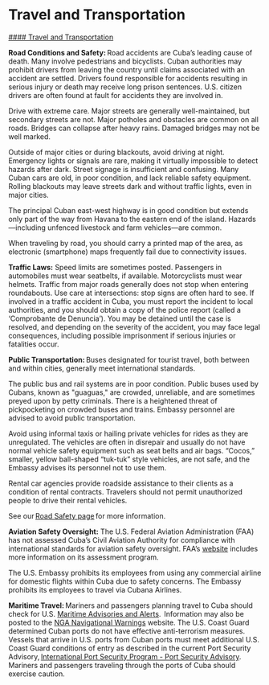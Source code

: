 # Travel and Transportation

[#### Travel and Transportation](javascript:void(0); "Travel and Transportation")

**Road Conditions and Safety:** Road accidents are Cuba’s leading cause of death. Many involve pedestrians and bicyclists. Cuban authorities may prohibit drivers from leaving the country until claims associated with an accident are settled. Drivers found responsible for accidents resulting in serious injury or death may receive long prison sentences. U.S. citizen drivers are often found at fault for accidents they are involved in.

Drive with extreme care. Major streets are generally well-maintained, but secondary streets are not. Major potholes and obstacles are common on all roads. Bridges can collapse after heavy rains. Damaged bridges may not be well marked.

Outside of major cities or during blackouts, avoid driving at night. Emergency lights or signals are rare, making it virtually impossible to detect hazards after dark. Street signage is insufficient and confusing. Many Cuban cars are old, in poor condition, and lack reliable safety equipment. Rolling blackouts may leave streets dark and without traffic lights, even in major cities.

The principal Cuban east-west highway is in good condition but extends only part of the way from Havana to the eastern end of the island. Hazards—including unfenced livestock and farm vehicles—are common.

When traveling by road, you should carry a printed map of the area, as electronic (smartphone) maps frequently fail due to connectivity issues.

**Traffic Laws:** Speed limits are sometimes posted. Passengers in automobiles must wear seatbelts, if available. Motorcyclists must wear helmets. Traffic from major roads generally does not stop when entering roundabouts. Use care at intersections: stop signs are often hard to see. If involved in a traffic accident in Cuba, you must report the incident to local authorities, and you should obtain a copy of the police report (called a ‘Comprobante de Denuncia’). You may be detained until the case is resolved, and depending on the severity of the accident, you may face legal consequences, including possible imprisonment if serious injuries or fatalities occur.

**Public Transportation:** Buses designated for tourist travel, both between and within cities, generally meet international standards.

The public bus and rail systems are in poor condition. Public buses used by Cubans, known as "guaguas," are crowded, unreliable, and are sometimes preyed upon by petty criminals. There is a heightened threat of pickpocketing on crowded buses and trains. Embassy personnel are advised to avoid public transportation.

Avoid using informal taxis or hailing private vehicles for rides as they are unregulated. The vehicles are often in disrepair and usually do not have normal vehicle safety equipment such as seat belts and air bags. “Cocos,” smaller, yellow ball-shaped “tuk-tuk” style vehicles, are not safe, and the Embassy advises its personnel not to use them.

Rental car agencies provide roadside assistance to their clients as a condition of rental contracts. Travelers should not permit unauthorized people to drive their rental vehicles.

See our [Road Safety page](https://travel.state.gov/content/travel/en/international-travel/before-you-go/driving-and-road-safety.html) for more information.

**Aviation Safety Oversight:** The U.S. Federal Aviation Administration (FAA) has not assessed Cuba’s Civil Aviation Authority for compliance with international standards for aviation safety oversight. FAA’s [website](https://www.faa.gov/about/initiatives/iasa) includes more information on its assessment program.

The U.S. Embassy prohibits its employees from using any commercial airline for domestic flights within Cuba due to safety concerns. The Embassy prohibits its employees to travel via Cubana Airlines.

**Maritime Travel:** Mariners and passengers planning travel to Cuba should check for U.S. [Maritime Advisories and Alerts](https://www.maritime.dot.gov/msci-advisories).  Information may also be posted to the [NGA Navigational Warnings](https://msi.nga.mil/NavWarnings) website. The U.S. Coast Guard determined Cuban ports do not have effective anti-terrorism measures. Vessels that arrive in U.S. ports from Cuban ports must meet additional U.S. Coast Guard conditions of entry as described in the current Port Security Advisory, [International Port Security Program - Port Security Advisory](https://www.dco.uscg.mil/Our-Organization/Assistant-Commandant-for-Prevention-Policy-CG-5P/Inspections-Compliance-CG-5PC-/International-Domestic-Port-Assessment/International-Port-Security-Program-Port-Security-Advisory/).  Mariners and passengers traveling through the ports of Cuba should exercise caution.